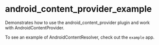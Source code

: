 # android_content_provider_example

Demonstrates how to use the android_content_provider plugin
and work with AndroidContentProvider.

To see an example of AndroidContentResolver, check out the `example` app.
